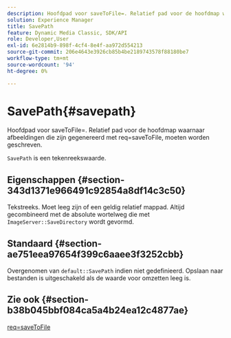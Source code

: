 ```yaml
---
description: Hoofdpad voor saveToFile=. Relatief pad voor de hoofdmap waarnaar afbeeldingen die zijn gegenereerd met req=saveToFile, moeten worden geschreven.
solution: Experience Manager
title: SavePath
feature: Dynamic Media Classic, SDK/API
role: Developer,User
exl-id: 6e2814b9-898f-4cf4-8e4f-aa972d554213
source-git-commit: 206e4643e3926cb85b4be2189743578f88180be7
workflow-type: tm+mt
source-wordcount: '94'
ht-degree: 0%

---
```


# SavePath{#savepath}

Hoofdpad voor saveToFile=. Relatief pad voor de hoofdmap waarnaar afbeeldingen die zijn gegenereerd met req=saveToFile, moeten worden geschreven.

`SavePath` is een tekenreekswaarde.

## Eigenschappen {#section-343d1371e966491c92854a8df14c3c50}

Tekstreeks. Moet leeg zijn of een geldig relatief mappad. Altijd gecombineerd met de absolute wortelweg die met `ImageServer::SaveDirectory` wordt gevormd.

## Standaard {#section-ae751eea97654f399c6aaee3f3252cbb}

Overgenomen van `default::SavePath` indien niet gedefinieerd. Opslaan naar bestanden is uitgeschakeld als de waarde voor omzetten leeg is.

## Zie ook {#section-b38b045bbf084ca5a4b24ea12c4877ae}

[req=saveToFile](../../../../../is-api/http-ref/image-serving-api-ref/c-http-protocol-reference/c-command-reference/r-req/r-req.md#reference-907cdb4a97034db7ad94695f25552e76)
